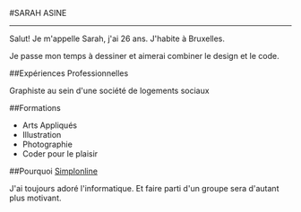 #SARAH ASINE

------------------------------------------------------------------------------------------


Salut! Je m'appelle Sarah, j'ai 26 ans. J'habite à Bruxelles.

Je passe mon temps à dessiner et aimerai combiner le design et le code.

##Expériences Professionnelles

Graphiste au sein d'une société de logements sociaux

##Formations 

*   Arts Appliqués
*   Illustration
*   Photographie
*   Coder pour le plaisir

##Pourquoi [Simplonline](http://www.simplonline.co) 

J'ai toujours adoré l'informatique. Et faire parti d'un groupe sera d'autant plus motivant.
